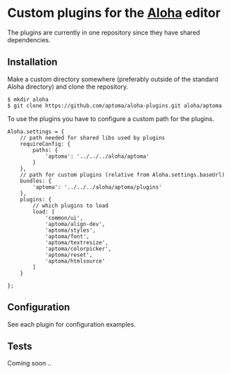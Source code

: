 # Custom plugins for the [Aloha](http://aloha-editor.org/) editor

The plugins are currently in one repository since they have shared dependencies.

## Installation

Make a custom directory somewhere (preferably outside of the standard Aloha directory) and clone the repository.

	$ mkdir aloha
	$ git clone https://github.com/aptoma/aloha-plugins.git aloha/aptoma

To use the plugins you have to configure a custom path for the plugins.

	Aloha.settings = {
        // path needed for shared libs used by plugins
        requireConfig: {
            paths: {
                'aptoma': '../../../aloha/aptoma'
            }
        },
		// path for custom plugins (relative from Aloha.settings.baseUrl)
		bundles: {
			'aptoma': '../../../aloha/aptoma/plugins'
		},
		plugins: {
			// which plugins to load
			load: [
				'common/ui',
				'aptoma/align-dev',
				'aptoma/styles',
				'aptoma/font',
				'aptoma/textresize',
				'aptoma/colorpicker',
				'aptoma/reset',
				'aptoma/htmlsource'
			]
		}

	};

## Configuration

See each plugin for configuration examples.

## Tests

Coming soon ..
